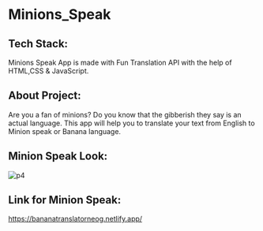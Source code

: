 # Minions_Speak
## Tech Stack:
Minions Speak App is made with Fun Translation API with the help of HTML,CSS & JavaScript.
## About Project:
Are you a fan of minions? Do you know that the gibberish they say is an actual language. This app will help you to translate your text from English to Minion speak or Banana language.
## Minion Speak Look:
![p4](https://user-images.githubusercontent.com/110720732/208846988-65cc1008-b2ea-41e6-afd4-55ea496481ea.PNG)
## Link for Minion Speak:
https://bananatranslatorneog.netlify.app/
